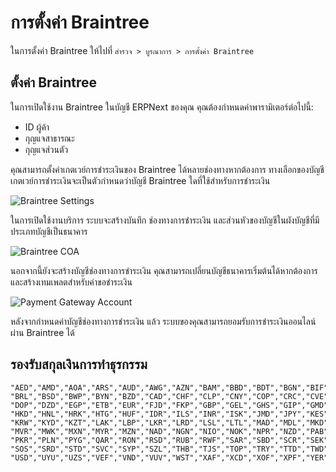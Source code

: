 <!-- add-breadcrumbs -->
# การตั้งค่า Braintree

ในการตั้งค่า Braintree ให้ไปที่ `สำรวจ > บูรณาการ > การตั้งค่า Braintree`

## ตั้งค่า Braintree

ในการเปิดใช้งาน Braintree ในบัญชี ERPNext ของคุณ คุณต้องกำหนดค่าพารามิเตอร์ต่อไปนี้:

- ID ผู้ค้า
- กุญแจสาธารณะ
- กุญแจส่วนตัว

คุณสามารถตั้งค่าเกตเวย์การชำระเงินของ Braintree ได้หลายช่องทางหากต้องการ ทางเลือกของบัญชีเกตเวย์การชำระเงินจะเป็นตัวกำหนดว่าบัญชี Braintree ใดที่ใช้สำหรับการชำระเงิน

![Braintree Settings](/docs/assets/img/setup/integrations/braintree_account.png)

ในการเปิดใช้งานบริการ ระบบจะสร้างบันทึก ช่องทางการชำระเงิน และส่วนหัวของบัญชีในผังบัญชีที่มีประเภทบัญชีเป็นธนาคาร

![Braintree COA](/docs/assets/img/setup/integrations/braintree_coa.png)


นอกจากนี้ยังจะสร้างบัญชีช่องทางการชำระเงิน คุณสามารถเปลี่ยนบัญชีธนาคารเริ่มต้นได้หากต้องการ และสร้างเทมเพลตสำหรับคำขอชำระเงิน

![Payment Gateway Account](/docs/assets/img/setup/integrations/payment_gateway_account_braintree.png)

หลังจากกำหนดค่าบัญชีช่องทางการชำระเงิน แล้ว ระบบของคุณสามารถยอมรับการชำระเงินออนไลน์ผ่าน Braintree ได้

## รองรับสกุลเงินการทำธุรกรรม

```
"AED","AMD","AOA","ARS","AUD","AWG","AZN","BAM","BBD","BDT","BGN","BIF","BMD","BND","BOB",
"BRL","BSD","BWP","BYN","BZD","CAD","CHF","CLP","CNY","COP","CRC","CVE","CZK","DJF","DKK",
"DOP","DZD","EGP","ETB","EUR","FJD","FKP","GBP","GEL","GHS","GIP","GMD","GNF","GTQ","GYD",
"HKD","HNL","HRK","HTG","HUF","IDR","ILS","INR","ISK","JMD","JPY","KES","KGS","KHR","KMF",
"KRW","KYD","KZT","LAK","LBP","LKR","LRD","LSL","LTL","MAD","MDL","MKD","MNT","MOP","MUR",
"MVR","MWK","MXN","MYR","MZN","NAD","NGN","NIO","NOK","NPR","NZD","PAB","PEN","PGK","PHP",
"PKR","PLN","PYG","QAR","RON","RSD","RUB","RWF","SAR","SBD","SCR","SEK","SGD","SHP","SLL",
"SOS","SRD","STD","SVC","SYP","SZL","THB","TJS","TOP","TRY","TTD","TWD","TZS","UAH","UGX",
"USD","UYU","UZS","VEF","VND","VUV","WST","XAF","XCD","XOF","XPF","YER","ZAR","ZMK","ZWD"
```